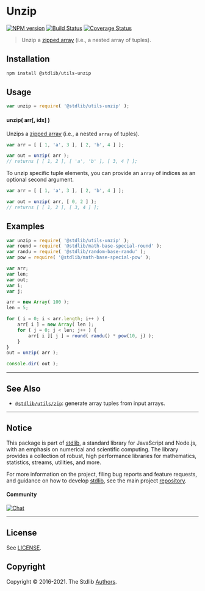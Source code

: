 <!--

@license Apache-2.0

Copyright (c) 2018 The Stdlib Authors.

Licensed under the Apache License, Version 2.0 (the "License");
you may not use this file except in compliance with the License.
You may obtain a copy of the License at

   http://www.apache.org/licenses/LICENSE-2.0

Unless required by applicable law or agreed to in writing, software
distributed under the License is distributed on an "AS IS" BASIS,
WITHOUT WARRANTIES OR CONDITIONS OF ANY KIND, either express or implied.
See the License for the specific language governing permissions and
limitations under the License.

-->

# Unzip

[![NPM version][npm-image]][npm-url] [![Build Status][test-image]][test-url] [![Coverage Status][coverage-image]][coverage-url] <!-- [![dependencies][dependencies-image]][dependencies-url] -->

> Unzip a [zipped array][@stdlib/utils/zip] (i.e., a nested array of tuples).

<section class="intro">

</section>

<!-- /.intro -->

<section class="installation">

## Installation

```bash
npm install @stdlib/utils-unzip
```

</section>

<section class="usage">

## Usage

```javascript
var unzip = require( '@stdlib/utils-unzip' );
```

#### unzip( arr\[, idx] )

Unzips a [zipped array][@stdlib/utils/zip] (i.e., a nested `array` of tuples).

```javascript
var arr = [ [ 1, 'a', 3 ], [ 2, 'b', 4 ] ];

var out = unzip( arr );
// returns [ [ 1, 2 ], [ 'a', 'b' ], [ 3, 4 ] ];
```

To unzip specific tuple elements, you can provide an `array` of indices as an optional second argument.

```javascript
var arr = [ [ 1, 'a', 3 ], [ 2, 'b', 4 ] ];

var out = unzip( arr, [ 0, 2 ] );
// returns [ [ 1, 2 ], [ 3, 4 ] ];
```

</section>

<!-- /.usage -->

<section class="examples">

## Examples

<!-- eslint no-undef: "error" -->

```javascript
var unzip = require( '@stdlib/utils-unzip' );
var round = require( '@stdlib/math-base-special-round' );
var randu = require( '@stdlib/random-base-randu' );
var pow = require( '@stdlib/math-base-special-pow' );

var arr;
var len;
var out;
var i;
var j;

arr = new Array( 100 );
len = 5;

for ( i = 0; i < arr.length; i++ ) {
    arr[ i ] = new Array( len );
    for ( j = 0; j < len; j++ ) {
        arr[ i ][ j ] = round( randu() * pow(10, j) );
    }
}
out = unzip( arr );

console.dir( out );
```

</section>

<!-- /.examples -->

<!-- Section for related `stdlib` packages. Do not manually edit this section, as it is automatically populated. -->

<section class="related">

* * *

## See Also

-   <span class="package-name">[`@stdlib/utils/zip`][@stdlib/utils/zip]</span><span class="delimiter">: </span><span class="description">generate array tuples from input arrays.</span>

</section>

<!-- /.related -->

<!-- Section for all links. Make sure to keep an empty line after the `section` element and another before the `/section` close. -->


<section class="main-repo" >

* * *

## Notice

This package is part of [stdlib][stdlib], a standard library for JavaScript and Node.js, with an emphasis on numerical and scientific computing. The library provides a collection of robust, high performance libraries for mathematics, statistics, streams, utilities, and more.

For more information on the project, filing bug reports and feature requests, and guidance on how to develop [stdlib][stdlib], see the main project [repository][stdlib].

#### Community

[![Chat][chat-image]][chat-url]

---

## License

See [LICENSE][stdlib-license].


## Copyright

Copyright &copy; 2016-2021. The Stdlib [Authors][stdlib-authors].

</section>

<!-- /.stdlib -->

<!-- Section for all links. Make sure to keep an empty line after the `section` element and another before the `/section` close. -->

<section class="links">

[npm-image]: http://img.shields.io/npm/v/@stdlib/utils-unzip.svg
[npm-url]: https://npmjs.org/package/@stdlib/utils-unzip

[test-image]: https://github.com/stdlib-js/utils-unzip/actions/workflows/test.yml/badge.svg
[test-url]: https://github.com/stdlib-js/utils-unzip/actions/workflows/test.yml

[coverage-image]: https://img.shields.io/codecov/c/github/stdlib-js/utils-unzip/main.svg
[coverage-url]: https://codecov.io/github/stdlib-js/utils-unzip?branch=main

<!--

[dependencies-image]: https://img.shields.io/david/stdlib-js/utils-unzip.svg
[dependencies-url]: https://david-dm.org/stdlib-js/utils-unzip/main

-->

[chat-image]: https://img.shields.io/gitter/room/stdlib-js/stdlib.svg
[chat-url]: https://gitter.im/stdlib-js/stdlib/

[stdlib]: https://github.com/stdlib-js/stdlib

[stdlib-authors]: https://github.com/stdlib-js/stdlib/graphs/contributors

[stdlib-license]: https://raw.githubusercontent.com/stdlib-js/utils-unzip/main/LICENSE

<!-- <related-links> -->

[@stdlib/utils/zip]: https://github.com/stdlib-js/utils-zip

<!-- </related-links> -->

</section>

<!-- /.links -->
